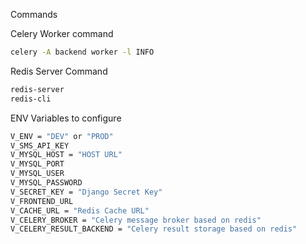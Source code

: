 Commands

Celery Worker command
```bash
celery -A backend worker -l INFO
```

Redis Server Command
```bash
redis-server
redis-cli
```

ENV Variables to configure

```bash
V_ENV = "DEV" or "PROD"
V_SMS_API_KEY 
V_MYSQL_HOST = "HOST URL"
V_MYSQL_PORT
V_MYSQL_USER 
V_MYSQL_PASSWORD 
V_SECRET_KEY = "Django Secret Key" 
V_FRONTEND_URL 
V_CACHE_URL = "Redis Cache URL"
V_CELERY_BROKER = "Celery message broker based on redis"
V_CELERY_RESULT_BACKEND = "Celery result storage based on redis"

```